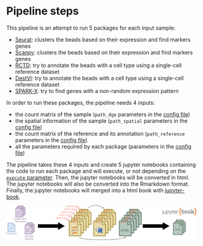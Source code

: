 
# Pipeline steps

This pipeline is an attempt to run 5 packages for each input sample:

 * [Seurat](https://satijalab.org/seurat/articles/spatial_vignette.html#slide-seq-1): clusters the beads based on their expression and find markers genes
 * [Scanpy](https://scanpy-tutorials.readthedocs.io/en/latest/spatial/integration-scanorama.html): clusters the beads based on their expression and find markers genes
 * [RCTD](https://raw.githack.com/dmcable/spacexr/master/vignettes/spatial-transcriptomics.html): try to annotate the beads with a cell type using a single-cell reference dataset
 * [DestVI](https://docs.scvi-tools.org/en/stable/tutorials/notebooks/DestVI_tutorial.html): try to annotate the beads with a cell type using a single-cell reference dataset
 * [SPARK-X](https://satijalab.org/seurat/articles/spatial_vignette.html#slide-seq-1): try to find genes with a non-random expression pattern

In order to run these packages, the pipeline needs 4 inputs:

 * the count matrix of the sample (`path_dge` parameters in the [config file](config.md))
 * the spatial information of the sample (`path_spatial` parameters in the [config file](config.md))
 * the count matrix of the reference and its annotation (`path_reference` parameters in the [config file](config.md))
 * all the parameters required by each package (parameters in the [config file](config.md))

The pipeline takes these 4 inputs and create 5 jupyter notebooks containing the code to run each package and will execute, or not depending on the [`execute` parameter](config.md).
Then, the jupyter notebooks will be converted in html.
The jupyter notebooks will also be converted into the Rmarkdown format.
Finally, the jupyter notebooks will merged into a html book with [jupyter-book](https://jupyterbook.org/en/stable/intro.html).

![Steps](pipeline.png)

